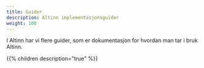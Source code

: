 ```yaml
---
title: Guider
description: Altinn implementasjonsguider
weight: 100
---
```


I Altinn har vi flere guider, som er dokumentasjon for hvordan man tar i bruk Altinn.  

{{% children description="true" %}}